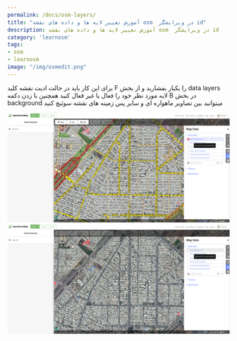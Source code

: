 ```yaml
---
permalink: /docs/osm-layers/
title: "آموزش تغییر لایه ها و داده های نقشه osm  در ویرایشگر id"
description: آموزش تغییر لایه ها و داده های نقشه osm  در ویرایشگر id
category: 'learnosm'
tags:
- osm
- learnosm
image: "/img/osmedit.png"
---
```




برای این کار باید در حالت ادیت نقشه کلید F را یکبار بفشارید و از بخش data layers لایه مورد نظر خود را فعال یا غیر فعال کنید
همچنین با زدن دکمه B در بخش background میتوانید بین تصاویر ماهواره ای و سایر پس زمینه های نقشه سوئیچ کنید


![تصویر ۱](/img/layers1.png)
![تصویر ۲](/img/layers2.png)